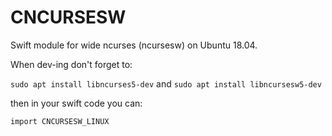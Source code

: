 # CNCURSESW

Swift module for wide ncurses (ncursesw) on Ubuntu 18.04.

When dev-ing don't forget to:

```sudo apt install libncurses5-dev``` and ```sudo apt install libncursesw5-dev```

then in your swift code you can:

```import CNCURSESW_LINUX```
